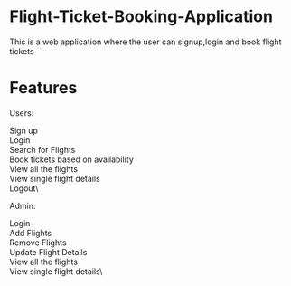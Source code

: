 # Flight-Ticket-Booking-Application
This is a web application where the user can signup,login and book flight tickets

# Features

Users:

Sign up\
Login\
Search for Flights\
Book tickets based on availability\
View all the flights\
View single flight details\
Logout\

Admin:

Login\
Add Flights\
Remove Flights\
Update Flight Details\
View all the flights\
View single flight details\
